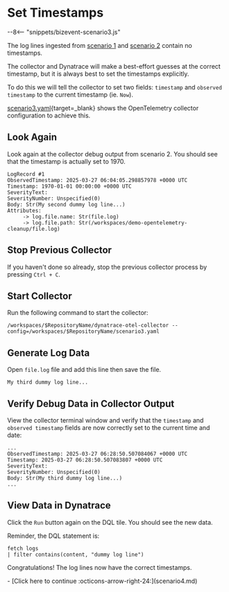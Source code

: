 # Set Timestamps

--8<-- "snippets/bizevent-scenario3.js"

The log lines ingested from [scenario 1](scenario1.md) and [scenario 2](scenario2.md) contain no timestamps.

The collector and Dynatrace will make a best-effort guesses at the correct timestamp, but it is always best to set the timestamps explicitly.

To do this we will tell the collector to set two fields: `timestamp` and `observed timestamp` to the current timestamp (ie. `Now`).

[scenario3.yaml](https://github.com/Dynatrace/demo-opentelemetry-cleanup/blob/main/scenario3.yaml){target=_blank} shows the OpenTelemetry collector configuration to achieve this.

## Look Again

Look again at the collector debug output from scenario 2. You should see that the timestamp is actually set to 1970.

```
LogRecord #1
ObservedTimestamp: 2025-03-27 06:04:05.298857978 +0000 UTC
Timestamp: 1970-01-01 00:00:00 +0000 UTC
SeverityText: 
SeverityNumber: Unspecified(0)
Body: Str(My second dummy log line...)
Attributes:
     -> log.file.name: Str(file.log)
     -> log.file.path: Str(/workspaces/demo-opentelemetry-cleanup/file.log)
```

## Stop Previous Collector

If you haven't done so already, stop the previous collector process by pressing `Ctrl + C`.

## Start Collector

Run the following command to start the collector:

``` { "name": "[background] run otel collector scenario 3" }
/workspaces/$RepositoryName/dynatrace-otel-collector --config=/workspaces/$RepositoryName/scenario3.yaml
```

## Generate Log Data

Open `file.log` file and add this line then save the file.

```
My third dummy log line...
```

## Verify Debug Data in Collector Output

View the collector terminal window and verify that the `timestamp` and `observed timestamp` fields are now correctly set to the current time and date:

```
...
ObservedTimestamp: 2025-03-27 06:28:50.507084067 +0000 UTC
Timestamp: 2025-03-27 06:28:50.507083807 +0000 UTC
SeverityText: 
SeverityNumber: Unspecified(0)
Body: Str(My third dummy log line...)
...
```

## View Data in Dynatrace

Click the `Run` button again on the DQL tile. You should see the new data.

Reminder, the DQL statement is:

```
fetch logs
| filter contains(content, "dummy log line")
```

Congratulations! The log lines now have the correct timestamps.

<div class="grid cards" markdown>
- [Click here to continue :octicons-arrow-right-24:](scenario4.md)
</div>
